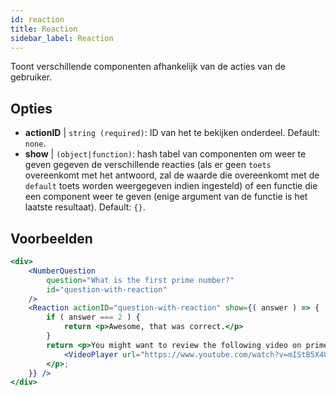 ```yaml
---
id: reaction 
title: Reaction
sidebar_label: Reaction
---
```


Toont verschillende componenten afhankelijk van de acties van de gebruiker.

## Opties

* __actionID__ | `string (required)`: ID van het te bekijken onderdeel. Default: `none`.
* __show__ | `(object|function)`: hash tabel van componenten om weer te geven gegeven de verschillende reacties (als er geen `toets` overeenkomt met het antwoord, zal de waarde die overeenkomt met de `default` toets worden weergegeven indien ingesteld) of een functie die een component weer te geven (enige argument van de functie is het laatste resultaat). Default: `{}`.


## Voorbeelden

```jsx live
<div>
	<NumberQuestion
		question="What is the first prime number?"
		id="question-with-reaction"
	/>
	<Reaction actionID="question-with-reaction" show={( answer ) => {
		if ( answer === 2 ) {
			return <p>Awesome, that was correct.</p>
		}
		return <p>You might want to review the following video on prime numbers:
			<VideoPlayer url="https://www.youtube.com/watch?v=mIStB5X4U8M" />
		</p>;
	}} />
</div>
``` 

